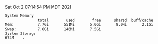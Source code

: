 Sat Oct  2 07:14:54 PM MDT 2021
```bash
System Memory
               total        used        free      shared  buff/cache   available
Mem:           7.7Gi       551Mi       5.0Gi       8.0Mi       2.1Gi       6.8Gi
Swap:          7.6Gi       146Mi       7.5Gi
System Storage
674M	.
```
```bash
